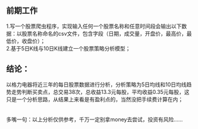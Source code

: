 ## 前期工作
1.写一个股票爬虫程序，实现输入任何一个股票名称和任意时间段会输出以下数据：以股票名称命名的csv文件，包含字段（日期，成交量，开盘价，最高价，最低价，收盘价）；<br>
2.基于5日K线与10日K线建立一个股票策略分析模型；

## 结论：
以格力电器将近三年的每日股票数据进行分析，分析策略为5日均线和10日均线趋势走势判断买卖点，总交易38次，总收益13.3元每股，平均收益0.35元每股，这只是一个分析思路，从结果上来看是有盈利点的，当然没把手续费计算在内；
<br>
<br>
<br>
多嘴一句：以上分析仅供参考，千万一定别拿money去尝试，投资有风险......

